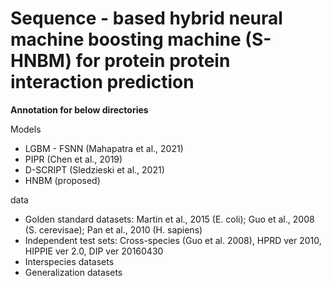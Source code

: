 <!-- ## Multifaceted Protein-Protein Interaction Prediction Based on Siamese Residual RCNN -->

# Sequence - based hybrid neural machine boosting machine (S-HNBM) for protein protein interaction prediction

<!-- Sequence-based protein–protein interaction (PPI) prediction represents a fundamental computational biology problem. To address this problem, extensive research efforts have been

made to extract predefined features from the sequences. Based on these features, statistical algorithms are learned to classify the PPIs. However, such explicit features are usually costly to extract, and typically have limited coverage on the PPI information. We present an end-to-end framework, PIPR (Protein–Protein Interaction Prediction Based on Siamese Residual RCNN), for PPI predictions using only the protein sequences. PIPR incorporates a deep residual recurrent convolutional neural network in the Siamese architecture, which leverages both robust local features and contextualized information, which are significant for capturing the mutual influence of proteins sequences. PIPR relieves the data pre-processing efforts that are required by other systems, and generalizes well to different application scenarios. Experimental evaluations show that PIPR outperforms various state-of-the-art systems on the binary PPI prediction problem. Moreover, it shows a promising performance on more challenging problems of interaction type prediction and binding affinity estimation, where existing approaches

fall short. -->

**Annotation for below directories** 

Models
 - LGBM - FSNN (Mahapatra et al., 2021)
 - PIPR (Chen et al., 2019)
 - D-SCRIPT (Sledzieski et al., 2021)
 - HNBM (proposed)
 
data
 - Golden standard datasets: Martin et al., 2015 (E. coli); Guo et al., 2008 (S. cerevisae); Pan et al., 2010 (H. sapiens)
 - Independent test sets: Cross-species (Guo et al. 2008), HPRD ver 2010, HIPPIE ver 2.0, DIP ver 20160430
 - Interspecies datasets
 - Generalization datasets


<!-- ## Folders

Embeddings for universal embedding usage -->








<!-- Bibtex:



@article{chen2019pipr,

title={Multifaceted Protein-Protein Interaction Prediction Based on Siamese Residual RCNN},

author={Chen, Muhao and Ju, Chelsea and Zhou, Guangyu and Chen, Xuelu and Zhang, Tianran and Chang, Kai-Wei and Zaniolo, Carlo and Wang, Wei},

journal={Bioinformatics},

volume = {35},

number = {14},

pages = {i305-i314},

year = {2019},

month = {07},

publisher={Oxford University Press}

}

## MuPIPR (NAR GaB 2020)

Also check out the follow up work in the *NAR Genom. Bioinform.* paper [Mutation effect estimation on protein–protein interactions using deep contextualized representation learning](https://academic.oup.com/nargab/article/2/2/lqaa015/5781175), in which a *pre-trained neural language model* helps the PIPR architecture to estimate the point mutation effect (e.g. estimating the change of binding affinity and the change of BSA) in PPIs.

The released software is available at [guangyu-zhou/MuPIPR](https://github.com/guangyu-zhou/MuPIPR). -->
